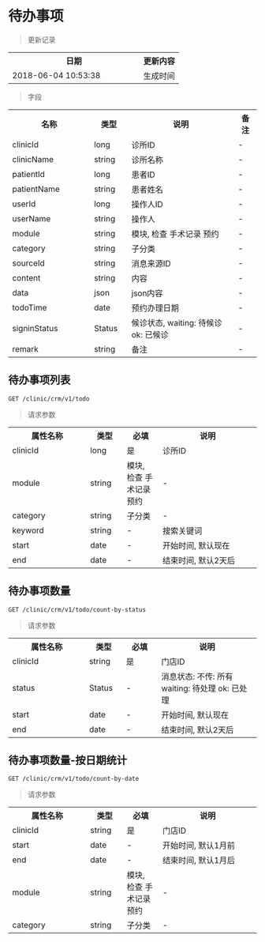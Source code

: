 # 待办事项

> 更新记录

<table>
    <tr>
        <th style="width:250px;">日期</th>
        <th>更新内容</th>
    </tr>
    <tr>
        <td>2018-06-04 10:53:38</td>
        <td>生成时间</td>
    </tr>
</table>

> 字段

<table>
    <tr>
        <th style="width:150px;">名称</th>
        <th style="width:60px;">类型</th>
        <th style="width:200px;">说明</th>
        <th>备注</th>
    </tr>
    <tr>
        <td>clinicId</td>
        <td>long</td>
        <td>诊所ID</td>
        <td>-</td>
    </tr>
    <tr>
        <td>clinicName</td>
        <td>string</td>
        <td>诊所名称</td>
        <td>-</td>
    </tr>
    <tr>
        <td>patientId</td>
        <td>long</td>
        <td>患者ID</td>
        <td>-</td>
    </tr>
    <tr>
        <td>patientName</td>
        <td>string</td>
        <td>患者姓名</td>
        <td>-</td>
    </tr>
    <tr>
        <td>userId</td>
        <td>long</td>
        <td>操作人ID</td>
        <td>-</td>
    </tr>
    <tr>
        <td>userName</td>
        <td>string</td>
        <td>操作人</td>
        <td>-</td>
    </tr>
    <tr>
        <td>module</td>
        <td>string</td>
        <td>模块, 检查 手术记录 预约</td>
        <td>-</td>
    </tr>
    <tr>
        <td>category</td>
        <td>string</td>
        <td>子分类</td>
        <td>-</td>
    </tr>
    <tr>
        <td>sourceId</td>
        <td>string</td>
        <td>消息来源ID</td>
        <td>-</td>
    </tr>
    <tr>
        <td>content</td>
        <td>string</td>
        <td>内容</td>
        <td>-</td>
    </tr>
    <tr>
        <td>data</td>
        <td>json</td>
        <td>json内容</td>
        <td>-</td>
    </tr>
    <tr>
        <td>todoTime</td>
        <td>date</td>
        <td>预约办理日期</td>
        <td>-</td>
    </tr>
    <tr>
        <td>signinStatus</td>
        <td>Status</td>
        <td>候诊状态, waiting: 待候诊 ok: 已候诊</td>
        <td>-</td>
    </tr>
    <tr>
        <td>remark</td>
        <td>string</td>
        <td>备注</td>
        <td>-</td>
    </tr>
</table>

## 待办事项列表

```
GET /clinic/crm/v1/todo
```
> 请求参数

<table>
    <tr>
        <th style="width:150px;">属性名称</th>
        <th style="width:60px;">类型</th>
        <th style="width:60px;">必填</th>
        <th style="width:200px;">说明</th>
    </tr>
    <tr>
        <td>clinicId</td>
        <td>long</td>
        <td>是</td>
        <td>诊所ID</td>
    </tr>
    <tr>
        <td>module</td>
        <td>string</td>
        <td>模块, 检查 手术记录 预约</td>
        <td>-</td>
    </tr>
    <tr>
        <td>category</td>
        <td>string</td>
        <td>子分类</td>
        <td>-</td>
    </tr>
    <tr>
        <td>keyword</td>
        <td>string</td>
        <td>-</td>
        <td>搜索关键词</td>
    </tr>
    <tr>
        <td>start</td>
        <td>date</td>
        <td>-</td>
        <td>开始时间, 默认现在</td>
    </tr>
    <tr>
        <td>end</td>
        <td>date</td>
        <td>-</td>
        <td>结束时间, 默认2天后</td>
    </tr>
</table>

## 待办事项数量

```
GET /clinic/crm/v1/todo/count-by-status
```
> 请求参数

<table>
    <tr>
        <th style="width:150px;">属性名称</th>
        <th style="width:60px;">类型</th>
        <th style="width:60px;">必填</th>
        <th style="width:200px;">说明</th>
    </tr>
    <tr>
        <td>clinicId</td>
        <td>string</td>
        <td>是</td>
        <td>门店ID</td>
    </tr>
    <tr>
        <td>status</td>
        <td>Status</td>
        <td>-</td>
        <td>消息状态: 不传: 所有 waiting: 待处理 ok: 已处理</td>
    </tr>
    <tr>
        <td>start</td>
        <td>date</td>
        <td>-</td>
        <td>开始时间, 默认现在</td>
    </tr>
    <tr>
        <td>end</td>
        <td>date</td>
        <td>-</td>
        <td>结束时间, 默认2天后</td>
    </tr>
</table>

## 待办事项数量-按日期统计

```
GET /clinic/crm/v1/todo/count-by-date
```

> 请求参数

<table>
    <tr>
        <th style="width:150px;">属性名称</th>
        <th style="width:60px;">类型</th>
        <th style="width:60px;">必填</th>
        <th style="width:200px;">说明</th>
    </tr>
    <tr>
        <td>clinicId</td>
        <td>string</td>
        <td>是</td>
        <td>门店ID</td>
    </tr>
    <tr>
        <td>start</td>
        <td>date</td>
        <td>-</td>
        <td>开始时间, 默认1月前</td>
    </tr>
    <tr>
        <td>end</td>
        <td>date</td>
        <td>-</td>
        <td>结束时间, 默认1月后</td>
    </tr>
    <tr>
        <td>module</td>
        <td>string</td>
        <td>模块, 检查 手术记录 预约</td>
        <td>-</td>
    </tr>
    <tr>
        <td>category</td>
        <td>string</td>
        <td>子分类</td>
        <td>-</td>
    </tr>
</table>